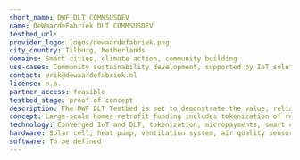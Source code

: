 ```yaml
---
short_name: DWF DLT COMMSUSDEV
name: DeWaardeFabriek DLT COMMSUSDEV
testbed_url: 
provider_logo: logos/dewaardefabriek.png
city_country: Tilburg, Netherlands
domains: Smart cities, climate action, community building
use-cases: Community sustainability development, supported by IoT solutions (CommSusDev)
contact: erik@dewaardefabriek.nl
license: n.a.
partner_access: feasible
testbed_stage: proof of concept
description: The DWF DLT Testbed is set to demonstrate the value, reliability, and scalability of converging IoT and DLT solutions in real-life community sustainability development. The solutions sought after should be scalable, open source, GDPR-proof and to be defined. Use-cases range from large-scale home retrofit to low-energy, high comfort and health homes, comfort and health performance tracking and control, smart contract execution of comfort and health performance, green infrastructure performance tracking incl. smart contracting, social interaction support smart support solutions to increase resident-based micro-exchange of products and services
concept: Large-scale homes retrofit funding includes tokenization of real estate, comfort and health monitoring and related smart contracting. Increase social cohesion through increased social participatory exchange, i.e. neighbors are encouraged to share their needs and/or offers (products, services etc.) to help each other out, engage low-income people to participate through earning value for the service they offer (valorized / non-valorized). Several aims. Increase social interaction through helping, increase resource use (=reducing consumption) through lending/sharing.
technology: Converged IoT and DLT, tokenization, micropayments, smart contracting
hardware: Solar cell, heat pump, ventilation system, air quality sensor, health sensor, cloud storage, virtualization
software: To be defined
---
```

